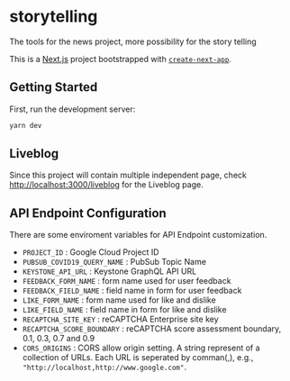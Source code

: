 # storytelling
The tools for the news project, more possibility for the story telling

This is a [Next.js](https://nextjs.org/) project bootstrapped with [`create-next-app`](https://github.com/vercel/next.js/tree/canary/packages/create-next-app).

## Getting Started

First, run the development server:

```bash
yarn dev
```

## Liveblog

Since this project will contain multiple independent page, check [http://localhost:3000/liveblog](http://localhost:3000) for the Liveblog page.

## API Endpoint Configuration

There are some enviroment variables for API Endpoint customization.

* `PROJECT_ID` : Google Cloud Project ID
* `PUBSUB_COVID19_QUERY_NAME` : PubSub Topic Name
* `KEYSTONE_API_URL` : Keystone GraphQL API URL
* `FEEDBACK_FORM_NAME` : form name used for user feedback
* `FEEDBACK_FIELD_NAME` : field name in form for user feedback
* `LIKE_FORM_NAME` : form name used for like and dislike
* `LIKE_FIELD_NAME` : field name in form for like and dislike
* `RECAPTCHA_SITE_KEY` : reCAPTCHA Enterprise site key
* `RECAPTCHA_SCORE_BOUNDARY` : reCAPTCHA score assessment boundary, 0.1, 0.3, 0.7 and 0.9
* `CORS_ORIGINS` : CORS allow origin setting.  A string represent of a collection of URLs.  Each URL is seperated by comman(,), e.g., `"http://localhost,http://www.google.com"`.
